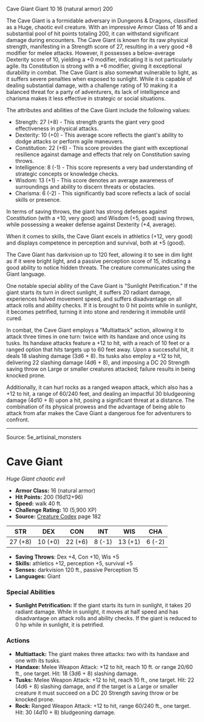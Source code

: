 <MonsterName/>Cave Giant</MonsterName>
<CreatureType/>Giant</CreatureType>
<CR/>10</CR>
<AC/>16 (natural armor)</AC>
<HP/>200</HP>
<summary>The Cave Giant is a formidable adversary in Dungeons & Dragons, classified as a Huge, chaotic evil creature. With an impressive Armor Class of 16 and a substantial pool of hit points totaling 200, it can withstand significant damage during encounters. The Cave Giant is known for its raw physical strength, manifesting in a Strength score of 27, resulting in a very good +8 modifier for melee attacks. However, it possesses a below-average Dexterity score of 10, yielding a +0 modifier, indicating it is not particularly agile. Its Constitution is strong with a +6 modifier, giving it exceptional durability in combat. The Cave Giant is also somewhat vulnerable to light, as it suffers severe penalties when exposed to sunlight. While it is capable of dealing substantial damage, with a challenge rating of 10 making it a balanced threat for a party of adventurers, its lack of intelligence and charisma makes it less effective in strategic or social situations.</summary>

<detail>

The attributes and abilities of the Cave Giant include the following values: 
- Strength: 27 (+8) - This strength grants the giant very good effectiveness in physical attacks.
- Dexterity: 10 (+0) - This average score reflects the giant's ability to dodge attacks or perform agile maneuvers.
- Constitution: 22 (+6) - This score provides the giant with exceptional resilience against damage and effects that rely on Constitution saving throws.
- Intelligence: 8 (-1) - This score represents a very bad understanding of strategic concepts or knowledge checks.
- Wisdom: 13 (+1) - This score denotes an average awareness of surroundings and ability to discern threats or obstacles.
- Charisma: 6 (-2) - This significantly bad score reflects a lack of social skills or presence.

In terms of saving throws, the giant has strong defenses against Constitution (with a +10, very good) and Wisdom (+5, good) saving throws, while possessing a weaker defense against Dexterity (+4, average). 

When it comes to skills, the Cave Giant excels in athletics (+12, very good) and displays competence in perception and survival, both at +5 (good).

The Cave Giant has darkvision up to 120 feet, allowing it to see in dim light as if it were bright light, and a passive perception score of 15, indicating a good ability to notice hidden threats. The creature communicates using the Giant language.

One notable special ability of the Cave Giant is "Sunlight Petrification." If the giant starts its turn in direct sunlight, it suffers 20 radiant damage, experiences halved movement speed, and suffers disadvantage on all attack rolls and ability checks. If it is brought to 0 hit points while in sunlight, it becomes petrified, turning it into stone and rendering it immobile until cured.

In combat, the Cave Giant employs a "Multiattack" action, allowing it to attack three times in one turn: twice with its handaxe and once using its tusks. Its handaxe attacks feature a +12 to hit, with a reach of 10 feet or a ranged option that hits targets up to 60 feet away. Upon a successful hit, it deals 18 slashing damage (3d6 + 8). Its tusks also employ a +12 to hit, delivering 22 slashing damage (4d6 + 8), and imposing a DC 20 Strength saving throw on Large or smaller creatures attacked; failure results in being knocked prone.

Additionally, it can hurl rocks as a ranged weapon attack, which also has a +12 to hit, a range of 60/240 feet, and dealing an impactful 30 bludgeoning damage (4d10 + 8) upon a hit, posing a significant threat at a distance. The combination of its physical prowess and the advantage of being able to attack from afar makes the Cave Giant a dangerous foe for adventurers to confront.</detail>



---

Source: 5e_artisinal_monsters

# Cave Giant

*Huge* *Giant* *chaotic evil*

- **Armor Class:** 16 (natural armor)
- **Hit Points:** 200 (16d12+96)
- **Speed:** walk 40 ft.
- **Challenge Rating:** 10 (5,900 XP)
- **Source:** [Creature Codex](https://koboldpress.com/kpstore/product/creature-codex-for-5th-edition-dnd) page 182

| STR | DEX | CON | INT | WIS | CHA |
| --- | --- | --- | --- | --- | --- |
| 27 (+8) | 10 (+0) | 22 (+6) | 8 (-1) | 13 (+1) | 6 (-2) |

- **Saving Throws**: Dex +4, Con +10, Wis +5
- **Skills:** athletics +12, perception +5, survival +5
- **Senses:** darkvision 120 ft., passive Perception 15
- **Languages:** Giant

### Special Abilities

- **Sunlight Petrification:** If the giant starts its turn in sunlight, it takes 20 radiant damage. While in sunlight, it moves at half speed and has disadvantage on attack rolls and ability checks. If the giant is reduced to 0 hp while in sunlight, it is petrified.

### Actions

- **Multiattack:** The giant makes three attacks: two with its handaxe and one with its tusks.
- **Handaxe:** Melee Weapon Attack: +12 to hit, reach 10 ft. or range 20/60 ft., one target. Hit: 18 (3d6 + 8) slashing damage.
- **Tusks:** Melee Weapon Attack: +12 to hit, reach 10 ft., one target. Hit: 22 (4d6 + 8) slashing damage, and if the target is a Large or smaller creature it must succeed on a DC 20 Strength saving throw or be knocked prone.
- **Rock:** Ranged Weapon Attack: +12 to hit, range 60/240 ft., one target. Hit: 30 (4d10 + 8) bludgeoning damage.




